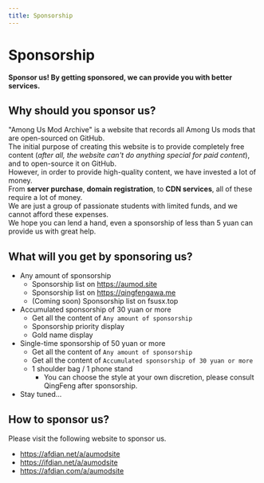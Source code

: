 ```yaml
---
title: Sponsorship
---
```

# Sponsorship
**Sponsor us! By getting sponsored, we can provide you with better services.**
## Why should you sponsor us?
"Among Us Mod Archive" is a website that records all Among Us mods that are open-sourced on GitHub.<br>
The initial purpose of creating this website is to provide completely free content (*after all, the website can't do anything special for paid content*), and to open-source it on GitHub.<br>
However, in order to provide high-quality content, we have invested a lot of money.<br>
From **server purchase**, **domain registration**, to **CDN services**, all of these require a lot of money.<br>
We are just a group of passionate students with limited funds, and we cannot afford these expenses.<br>
We hope you can lend a hand, even a sponsorship of less than 5 yuan can provide us with great help.
## What will you get by sponsoring us?
- Any amount of sponsorship
    - Sponsorship list on <https://aumod.site>
    - Sponsorship list on <https://qingfengawa.me>
    - (Coming soon) Sponsorship list on fsusx.top
- Accumulated sponsorship of 30 yuan or more
    - Get all the content of `Any amount of sponsorship`
    - Sponsorship priority display
    - Gold name display
- Single-time sponsorship of 50 yuan or more
    - Get all the content of `Any amount of sponsorship`
    - Get all the content of `Accumulated sponsorship of 30 yuan or more`
    - 1 shoulder bag / 1 phone stand
        - You can choose the style at your own discretion, please consult QingFeng after sponsorship.
- Stay tuned...
## How to sponsor us?
Please visit the following website to sponsor us.
- <https://afdian.net/a/aumodsite>
- <https://ifdian.net/a/aumodsite>
- <https://afdian.com/a/aumodsite>